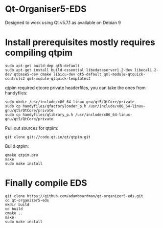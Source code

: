 # Qt-Organiser5-EDS

Designed to work using Qt v5.7.1 as available on Debian 9

# Install prerequisites mostly requires compiling qtpim
```
sudo apt-get build-dep qt5-default
sudo apt-get install build-essential libedataserver1.2-dev libecal1.2-dev qtbase5-dev cmake libicu-dev qt5-default qml-module-qtquick-controls2 qml-module-qtquick-templates2
```
qtpim required qtcore private headerfiles, you can take the ones from handyfiles:
```
sudo mkdir /usr/include/x86_64-linux-gnu/qt5/QtCore/private
sudo cp handyfiles/qfactoryloader_p.h /usr/include/x86_64-linux-gnu/qt5/QtCore/private
sudo cp handyfiles/qlibrary_p.h /usr/include/x86_64-linux-gnu/qt5/QtCore/private
```

Pull out sources for qtpim:
```
git clone git://code.qt.io/qt/qtpim.git
```
Build qtpim:
```
qmake qtpim.pro
make
sudo make install
```

# Finally compile EDS

```
git clone https://github.com/adamboardman/qt-organizer5-eds.git
cd qt-organizer5-eds
mkdir build
cd build
cmake ..
make
sudo make install
```

